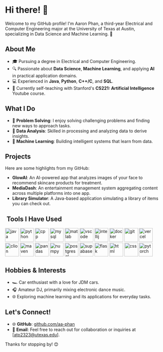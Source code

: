 # Hi there! 👋

Welcome to my GitHub profile! I'm Aaron Phan, a third-year Electrical and Computer Engineering major at the University of Texas at Austin, specializing in Data Science and Machine Learning. 🚀

## About Me

- 🎓 Pursuing a degree in Electrical and Computer Engineering.
- 🔍 Passionate about **Data Science**, **Machine Learning**, and applying **AI** in practical application domains.
- 💻 Experienced in **Java**, **Python**, **C++/C**, and **SQL**.
- 🌟 Currently self-teaching with Stanford's **CS221: Artificial Intelligence** Youtube course.

## What I Do

- 🧩 **Problem Solving**: I enjoy solving challenging problems and finding new ways to approach tasks.
- 🔢 **Data Analysis**: Skilled in processing and analyzing data to derive insights.
- 🤖 **Machine Learning**: Building intelligent systems that learn from data.

## Projects

Here are some highlights from my GitHub:

- **GlowAI**: An AI-powered app that analyzes images of your face to recommend skincare products for treatment.
- **MediaDash**: An entertainment management system aggregating content across multiple platforms into one app.
- **Library Simulator**: A Java-based application simulating a library of items you can check out.

<h2> &nbsp;Tools I Have Used</h2>
<p align="left">
  <img src="https://cdn.jsdelivr.net/gh/devicons/devicon/icons/java/java-original.svg" alt="java" width="45" height="45"/>
  <img src="https://cdn.jsdelivr.net/gh/devicons/devicon/icons/python/python-original.svg" alt="python" width="45" height="45"/>
  <img src="https://cdn.jsdelivr.net/gh/devicons/devicon/icons/cplusplus/cplusplus-original.svg" alt="cpp" width="45" height="45"/>
  <img src="https://cdn.jsdelivr.net/gh/devicons/devicon@latest/icons/mysql/mysql-original.svg" alt="mysql" width="45" height="45" />
  <img src="https://cdn.jsdelivr.net/gh/devicons/devicon/icons/matlab/matlab-original.svg" alt="matlab" width="45" height="45"/>
  <img src="https://cdn.jsdelivr.net/gh/devicons/devicon/icons/vscode/vscode-original.svg" alt="vscode" width="45" height="45"/>
  <img src="https://cdn.jsdelivr.net/gh/devicons/devicon@latest/icons/intellij/intellij-original.svg" alt="intellij" width="45" height="45"/>
  <img src="https://cdn.jsdelivr.net/gh/devicons/devicon/icons/docker/docker-original.svg" alt="docker" width="45" height="45"/>
  <img src="https://cdn.jsdelivr.net/gh/devicons/devicon/icons/git/git-original.svg" alt="git" width="45" height="45"/>
  <img src="https://cdn.jsdelivr.net/gh/devicons/devicon@latest/icons/vercel/vercel-original.svg" alt="vercel" width="45" height="45"/>
  <img src="https://cdn.jsdelivr.net/gh/devicons/devicon/icons/clion/clion-original.svg" alt="clion" width="45" height="45"/>
  <img src="https://cdn.jsdelivr.net/gh/devicons/devicon/icons/maven/maven-original.svg" alt="maven" width="45" height="45"/>
  <img src="https://cdn.jsdelivr.net/gh/devicons/devicon/icons/pandas/pandas-original.svg" alt="pandas" width="45" height="45"/>
  <img src="https://cdn.jsdelivr.net/gh/devicons/devicon/icons/numpy/numpy-original.svg" alt="numpy" width="45" height="45"/>
  <img src="https://cdn.jsdelivr.net/gh/devicons/devicon/icons/postgresql/postgresql-original.svg" alt="postgresql" width="45" height="45"/>
  <img src="https://cdn.jsdelivr.net/gh/devicons/devicon@latest/icons/supabase/supabase-original.svg" alt="supabase" width="45" height="45"/>
  <img src="https://cdn.jsdelivr.net/gh/devicons/devicon/icons/flask/flask-original.svg" alt="flask" width="45" height="45"/>
  <img src="https://cdn.jsdelivr.net/gh/devicons/devicon/icons/html5/html5-original.svg" alt="html" width="45" height="45"/>
  <img src="https://cdn.jsdelivr.net/gh/devicons/devicon/icons/css3/css3-original.svg" alt="css" width="45" height="45"/>
  <img src="https://cdn.jsdelivr.net/gh/devicons/devicon/icons/pytorch/pytorch-original.svg" alt="pytorch" width="45" height="45"/>
</p>

## Hobbies & Interests

- 🏎️ Car enthusiast with a love for JDM cars.
- 🎧 Amateur DJ, primarily mixing electronic dance music.
- 🌐 Exploring machine learning and its applications for everyday tasks.

## Let's Connect!

- 🌐 **GitHub**: [github.com/aa-phan](https://github.com/aa-phan)
- 📧 **Email**: Feel free to reach out for collaboration or inquiries at [atp2323@utexas.edu].

Thanks for stopping by! 😊

